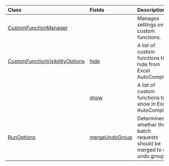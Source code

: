 | Class | Fields | Description |
|:---|:---|:---|
|[CustomFunctionManager](/javascript/api/excel/excel.customfunctionmanager)||Manages settings on custom functions.|
|[CustomFunctionVisibilityOptions](/javascript/api/excel/excel.customfunctionvisibilityoptions)|[hide](/javascript/api/excel/excel.customfunctionvisibilityoptions#excel-excel-customfunctionvisibilityoptions-hide-member)|A list of custom functions to hide from Excel AutoComplete.|
||[show](/javascript/api/excel/excel.customfunctionvisibilityoptions#excel-excel-customfunctionvisibilityoptions-show-member)|A list of custom functions to show in Excel AutoComplete.|
|[RunOptions](/javascript/api/excel/excel.runoptions)|[mergeUndoGroup](/javascript/api/excel/excel.runoptions#excel-excel-runoptions-mergeundogroup-member)|Determines whether the batch requests should be merged to one undo group.|
